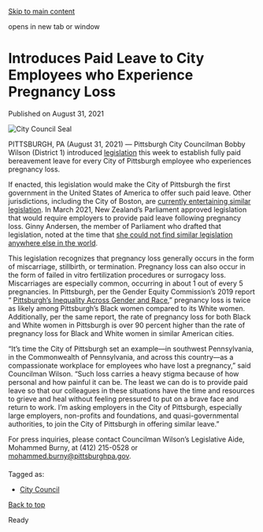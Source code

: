 [Skip to main content](https://www.pittsburghpa.gov/City-Government/City-Council/Districts/Bobby-Wilson-District-1/1-Newsletters-Press-Releases/Pittsburgh-City-Councilman-Bobby-Wilson-Introduces-Legislation-to-Provide-Paid-Leave-to-City-Employees-who-Experience-Pregnancy-Loss#main-content)

opens in new tab or window

# Introduces Paid Leave to City Employees who Experience Pregnancy Loss

Published on August 31, 2021

![City Council Seal](https://www.pittsburghpa.gov/files/assets/city/v/1/city-council/images/15528_city-council-seal.png?dimension=pageimage&w=480)

PITTSBURGH, PA (August 31, 2021) — Pittsburgh City Councilman Bobby Wilson (District 1) introduced [legislation](https://pittsburgh.legistar.com/LegislationDetail.aspx?ID=5120273&GUID=75A4A550-016B-4125-A078-F5E809A143EB&FullText=1) this week to establish fully paid bereavement leave for every City of Pittsburgh employee who experiences pregnancy loss.

If enacted, this legislation would make the City of Pittsburgh the first government in the United States of America to offer such paid leave. Other jurisdictions, including the City of Boston, are [currently entertaining similar legislation](https://www.boston.com/news/politics/2021/03/31/boston-councilors-paid-leave-loss-of-pregnancy/). In March 2021, New Zealand’s Parliament approved legislation that would require employers to provide paid leave following pregnancy loss. Ginny Andersen, the member of Parliament who drafted that legislation, noted at the time that [she could not find similar legislation anywhere else in the world](https://www.nytimes.com/2021/03/25/world/asia/new-zealand-miscarriage-paid-leave.html).

This legislation recognizes that pregnancy loss generally occurs in the form of miscarriage, stillbirth, or termination. Pregnancy loss can also occur in the form of failed in vitro fertilization procedures or surrogacy loss. Miscarriages are especially common, occurring in about 1 out of every 5 pregnancies. In Pittsburgh, per the Gender Equity Commission’s 2019 report “ [Pittsburgh’s Inequality Across Gender and Race](https://www.socialwork.pitt.edu/sites/default/files/pittsburghs_inequality_across_gender_and_race_07_19_20_compressed.pdf),” pregnancy loss is twice as likely among Pittsburgh’s Black women compared to its White women. Additionally, per the same report, the rate of pregnancy loss for both Black and White women in Pittsburgh is over 90 percent higher than the rate of pregnancy loss for Black and White women in similar American cities.

“It’s time the City of Pittsburgh set an example—in southwest Pennsylvania, in the Commonwealth of Pennsylvania, and across this country—as a compassionate workplace for employees who have lost a pregnancy,” said Councilman Wilson. “Such loss carries a heavy stigma because of how personal and how painful it can be. The least we can do is to provide paid leave so that our colleagues in these situations have the time and resources to grieve and heal without feeling pressured to put on a brave face and return to work. I’m asking employers in the City of Pittsburgh, especially large employers, non-profits and foundations, and quasi-governmental authorities, to join the City of Pittsburgh in offering similar leave.”

For press inquiries, please contact Councilman Wilson’s Legislative Aide, Mohammed Burny, at (412) 215-0528 or [mohammed.burny@pittsburghpa.gov](mailto:mohammed.burny@pittsburghpa.gov).

####

Tagged as:

- [City Council](https://www.pittsburghpa.gov/News-articles?dlv_OC%20CL%20City%20News%20Listing=(dd_OC%20News%20Categories=City%20Council))

[Back to top](https://www.pittsburghpa.gov/City-Government/City-Council/Districts/Bobby-Wilson-District-1/1-Newsletters-Press-Releases/Pittsburgh-City-Councilman-Bobby-Wilson-Introduces-Legislation-to-Provide-Paid-Leave-to-City-Employees-who-Experience-Pregnancy-Loss#body-top)

Ready

